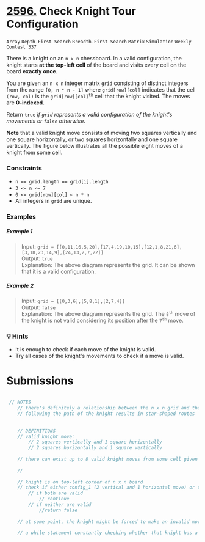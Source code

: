# [2596.](https://leetcode.com/problems/check-knight-tour-configuration/description/) Check Knight Tour Configuration
`Array` `Depth-First Search` `Breadth-First Search` `Matrix` `Simulation` `Weekly Contest 337`

There is a knight on an `n x n` chessboard. In a valid configuration, the knight starts **at the top-left cell** of the board and visits every cell on the board **exactly once**.

You are given an `n x n` integer matrix `grid` consisting of distinct integers from the range `[0, n * n - 1]` where `grid[row][col]` indicates that the cell `(row, col)` is the <code>grid[row][col]<sup>th</sup></code> cell that the knight visited. The moves are **0-indexed**.

Return `true` _if `grid` represents a valid configuration of the knight's movements or `false` otherwise_.

**Note** that a valid knight move consists of moving two squares vertically and one square horizontally, or two squares horizontally and one square vertically. The figure below illustrates all the possible eight moves of a knight from some cell.

### Constraints
- `n == grid.length == grid[i].length`
- `3 <= n <= 7`
- `0 <= grid[row][col] < n * n`
- All integers in `grid` are unique.

### Examples

##### Example 1
> Input: `grid = [[0,11,16,5,20],[17,4,19,10,15],[12,1,8,21,6],[3,18,23,14,9],[24,13,2,7,22]]`   
> Output: `true`    
> Explanation: The above diagram represents the grid. It can be shown that it is a valid configuration.  

##### Example 2
> Input: `grid = [[0,3,6],[5,8,1],[2,7,4]]`    
> Output: `false`    
> Explanation:  The above diagram represents the grid. The <code>8<sup>th</sup></code> move of the knight is not valid considering its position after the <code>7<sup>th</sup></code> move. 

### 💡 Hints
* It is enough to check if each move of the knight is valid.
* Try all cases of the knight's movements to check if a move is valid.

# Submissions

```js

 // NOTES
    // there's definitely a relationship between the n x n grid and the configuration of the knight
    // following the path of the knight results in star-shaped routes
     
    
    // DEFINITIONS
    // valid knight move:
        // 2 squares vertically and 1 square horizontally 
        // 2 squares horizontally and 1 square vertically
        
    // there can exist up to 8 valid knight moves from some cell given some n x n board
    
    //
    
    // knight is on top-left corner of n x n board
    // check if either config_1 (2 vertical and 1 horizontal move) or config_2 (2 horizonal and 1 vertical move) is valid
        // if both are valid
            // continue
        // if neither are valid
            //return false
            
    // at some point, the knight might be forced to make an invalid move due to no available square, return false
    
    // a while statement constantly checking whether that knight has a valid move available sounds like a good idea



```
